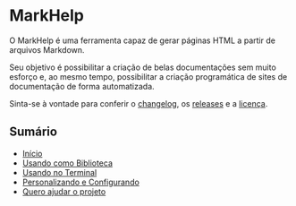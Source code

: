 # MarkHelp

O MarkHelp é uma ferramenta capaz de gerar páginas HTML a partir de arquivos Markdown.

Seu objetivo é possibilitar a criação de belas documentações sem muito esforço e, ao mesmo tempo,
possibilitar a criação programática de sites de documentação de forma automatizada.

Sinta-se à vontade para conferir o [changelog](https://github.com/ricardopedias/markhelp/blob/master/changelog.md), os [releases](https://github.com/ricardopedias/markhelp/releases) e a [licença](https://github.com/ricardopedias/markhelp/blob/master/license.md).

## Sumário

-   [Início](index.md)
-   [Usando como Biblioteca](utilizar-como-biblioteca.md)
-   [Usando no Terminal](utilizar-no-terminal.md)
-   [Personalizando e Configurando](configuracoes.md)
-   [Quero ajudar o projeto](como-ajudar.md)
